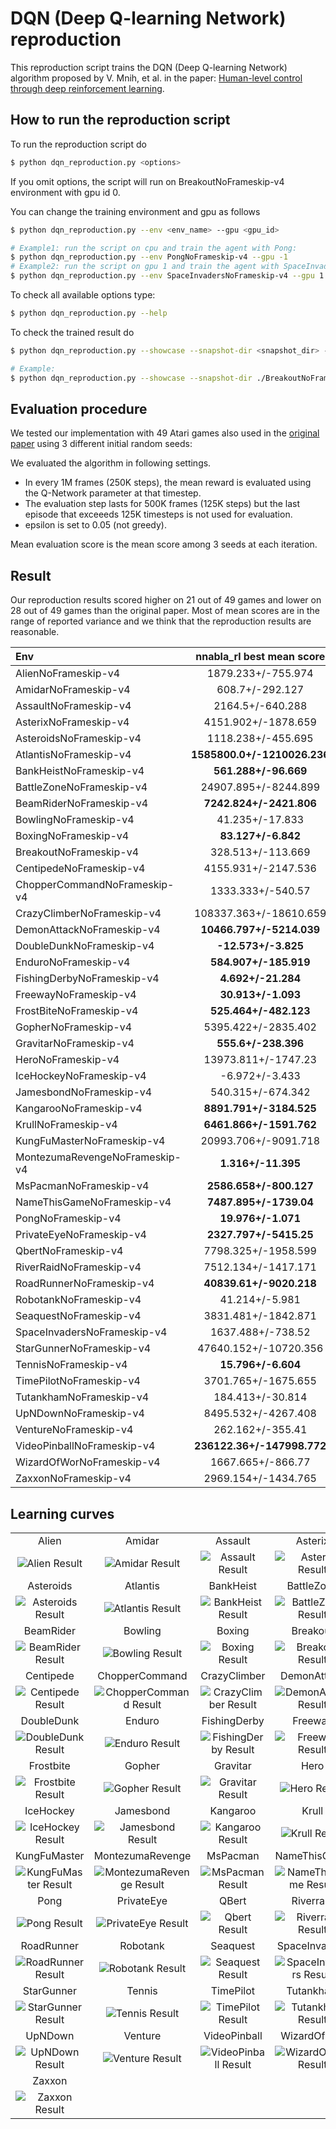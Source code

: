 # DQN (Deep Q-learning Network) reproduction

This reproduction script trains the DQN (Deep Q-learning Network) algorithm proposed by V. Mnih, et al. in the paper: [Human-level control through deep reinforcement learning](https://www.nature.com/articles/nature14236).

## How to run the reproduction script

To run the reproduction script do

```sh
$ python dqn_reproduction.py <options>
```

If you omit options, the script will run on BreakoutNoFrameskip-v4 environment with gpu id 0.

You can change the training environment and gpu as follows

```sh
$ python dqn_reproduction.py --env <env_name> --gpu <gpu_id>
```

```sh
# Example1: run the script on cpu and train the agent with Pong:
$ python dqn_reproduction.py --env PongNoFrameskip-v4 --gpu -1
# Example2: run the script on gpu 1 and train the agent with SpaceInvaders:
$ python dqn_reproduction.py --env SpaceInvadersNoFrameskip-v4 --gpu 1
```

To check all available options type:

```sh
$ python dqn_reproduction.py --help
```

To check the trained result do

```sh
$ python dqn_reproduction.py --showcase --snapshot-dir <snapshot_dir> --render
```

```sh
# Example:
$ python dqn_reproduction.py --showcase --snapshot-dir ./BreakoutNoFrameskip-v4/seed-1/iteration-250000/ --render
```

## Evaluation procedure

We tested our implementation with 49 Atari games also used in the [original paper](https://www.nature.com/articles/nature14236) using 3 different initial random seeds:

We evaluated the algorithm in following settings.

* In every 1M frames (250K steps), the mean reward is evaluated using the Q-Network parameter at that timestep. 
* The evaluation step lasts for 500K frames (125K steps) but the last episode that exceeeds 125K timesteps is not used for evaluation.
* epsilon is set to 0.05 (not greedy).

Mean evaluation score is the mean score among 3 seeds at each iteration.

## Result

Our reproduction results scored higher on 21 out of 49 games and lower on 28 out of 49 games than the original paper.
Most of mean scores are in the range of reported variance and we think that the reproduction results are reasonable.

|Env|nnabla_rl best mean score|Reported score|
|:---|:---:|:---:|
|AlienNoFrameskip-v4|1879.233+/-755.974|**3069+/-1093**|
|AmidarNoFrameskip-v4|608.7+/-292.127|**739.5+/-3024**|
|AssaultNoFrameskip-v4|2164.5+/-640.288|**3359+/-775**|
|AsterixNoFrameskip-v4|4151.902+/-1878.659|**6012+/-1744**|
|AsteroidsNoFrameskip-v4|1118.238+/-455.695|**1629+/-542**|
|AtlantisNoFrameskip-v4|**1585800.0+/-1210026.236**|85641+/-17600|
|BankHeistNoFrameskip-v4|**561.288+/-96.669**|429.7+/-650|
|BattleZoneNoFrameskip-v4|24907.895+/-8244.899|**26300+/-7725**|
|BeamRiderNoFrameskip-v4|**7242.824+/-2421.806**|6846+/-1619|
|BowlingNoFrameskip-v4|41.235+/-17.833|**42.4+/-88**|
|BoxingNoFrameskip-v4|**83.127+/-6.842**|71.8+/-8.4|
|BreakoutNoFrameskip-v4|328.513+/-113.669|**401.2+/-26.9**|
|CentipedeNoFrameskip-v4|4155.931+/-2147.536|**8309+/-5237**|
|ChopperCommandNoFrameskip-v4|1333.333+/-540.57|**6687+/-2916**|
|CrazyClimberNoFrameskip-v4|108337.363+/-18610.659|**114103+/-22797**|
|DemonAttackNoFrameskip-v4|**10466.797+/-5214.039**|9711+/-2406|
|DoubleDunkNoFrameskip-v4|**-12.573+/-3.825**|-18.1+/-2.6|
|EnduroNoFrameskip-v4|**584.907+/-185.919**|301.8+/-24.6|
|FishingDerbyNoFrameskip-v4|**4.692+/-21.284**|-0.8+/-19.0|
|FreewayNoFrameskip-v4|**30.913+/-1.093**|30.3+/-0.7|
|FrostBiteNoFrameskip-v4|**525.464+/-482.123**|328.3+/-250E.5|
|GopherNoFrameskip-v4|5395.422+/-2835.402|**8520+/-3279**|
|GravitarNoFrameskip-v4|**555.6+/-238.396**|306.7+/-223.9|
|HeroNoFrameskip-v4|13973.811+/-1747.23|**19950+/-158**|
|IceHockeyNoFrameskip-v4|-6.972+/-3.433|**-1.6+/-2.5**|
|JamesbondNoFrameskip-v4|540.315+/-674.342|**576.7+/-175.5**|
|KangarooNoFrameskip-v4|**8891.791+/-3184.525**|6740+/-2959|
|KrullNoFrameskip-v4|**6461.866+/-1591.762**|3805+/-1033|
|KungFuMasterNoFrameskip-v4|20993.706+/-9091.718|**23270+/-5955**|
|MontezumaRevengeNoFrameskip-v4|**1.316+/-11.395**|0+/-0|
|MsPacmanNoFrameskip-v4|**2586.658+/-800.127**|2311+/-525|
|NameThisGameNoFrameskip-v4|**7487.895+/-1739.04**|7257+/-547|
|PongNoFrameskip-v4|**19.976+/-1.071**|18.9+/1.3|
|PrivateEyeNoFrameskip-v4|**2327.797+/-5415.25**|1788+/-5473|
|QbertNoFrameskip-v4|7798.325+/-1958.599|**10596+/-3294**|
|RiverRaidNoFrameskip-v4|7512.134+/-1417.171|**8316+/-1049**|
|RoadRunnerNoFrameskip-v4|**40839.61+/-9020.218**|18257+/-4268|
|RobotankNoFrameskip-v4|41.214+/-5.981|**51.6+/-4.7**|
|SeaquestNoFrameskip-v4|3831.481+/-1842.871|**5286+/-1310**|
|SpaceInvadersNoFrameskip-v4|1637.488+/-738.52|**1976+/-893**|
|StarGunnerNoFrameskip-v4|47640.152+/-10720.356|**57997+/-3152**|
|TennisNoFrameskip-v4|**15.796+/-6.604**|-2.5+/-1.9|
|TimePilotNoFrameskip-v4|3701.765+/-1675.655|**5947+/-1600**|
|TutankhamNoFrameskip-v4|184.413+/-30.814|**186.7+/-41.9**|
|UpNDownNoFrameskip-v4|8495.532+/-4267.408|**8546+/-3162**|
|VentureNoFrameskip-v4|262.162+/-355.41|**380.0+/-238.6**|
|VideoPinballNoFrameskip-v4|**236122.36+/-147998.772**|42684+/-16287|
|WizardOfWorNoFrameskip-v4|1667.665+/-866.77|**3393+/-2019**|
|ZaxxonNoFrameskip-v4|2969.154+/-1434.765|**4977+/-1235**|

## Learning curves

|||||
|:---:|:---:|:---:|:---:|
|Alien|Amidar|Assault|Asterix|
|![Alien Result](./reproduction_results/AlienNoFrameskip-v4_results/result.png)|![Amidar Result](./reproduction_results/AmidarNoFrameskip-v4_results/result.png)|![Assault Result](./reproduction_results/AssaultNoFrameskip-v4_results/result.png)|![Asterix Result](./reproduction_results/AsterixNoFrameskip-v4_results/result.png)|
|Asteroids|Atlantis|BankHeist|BattleZone|
|![Asteroids Result](./reproduction_results/AsteroidsNoFrameskip-v4_results/result.png)|![Atlantis Result](./reproduction_results/AtlantisNoFrameskip-v4_results/result.png)|![BankHeist Result](./reproduction_results/BankHeistNoFrameskip-v4_results/result.png)|![BattleZone Result](./reproduction_results/BattleZoneNoFrameskip-v4_results/result.png)|
|BeamRider|Bowling|Boxing|Breakout|
|![BeamRider Result](./reproduction_results/BeamRiderNoFrameskip-v4_results/result.png)|![Bowling Result](./reproduction_results/BowlingNoFrameskip-v4_results/result.png)|![Boxing Result](./reproduction_results/BoxingNoFrameskip-v4_results/result.png)|![Breakout Result](./reproduction_results/BreakoutNoFrameskip-v4_results/result.png)|
|Centipede|ChopperCommand|CrazyClimber|DemonAttack|
|![Centipede Result](./reproduction_results/CentipedeNoFrameskip-v4_results/result.png)|![ChopperCommand Result](./reproduction_results/ChopperCommandNoFrameskip-v4_results/result.png)|![CrazyClimber Result](./reproduction_results/CrazyClimberNoFrameskip-v4_results/result.png)|![DemonAttack Result](./reproduction_results/DemonAttackNoFrameskip-v4_results/result.png)|
|DoubleDunk|Enduro|FishingDerby|Freeway|
|![DoubleDunk Result](./reproduction_results/DoubleDunkNoFrameskip-v4_results/result.png)|![Enduro Result](./reproduction_results/EnduroNoFrameskip-v4_results/result.png)|![FishingDerby Result](./reproduction_results/FishingDerbyNoFrameskip-v4_results/result.png)|![Freeway Result](./reproduction_results/FreewayNoFrameskip-v4_results/result.png)|
|Frostbite|Gopher|Gravitar|Hero|
|![Frostbite Result](./reproduction_results/FrostbiteNoFrameskip-v4_results/result.png)|![Gopher Result](./reproduction_results/GopherNoFrameskip-v4_results/result.png)|![Gravitar Result](./reproduction_results/GravitarNoFrameskip-v4_results/result.png)|![Hero Result](./reproduction_results/HeroNoFrameskip-v4_results/result.png)|
|IceHockey|Jamesbond|Kangaroo|Krull|
|![IceHockey Result](./reproduction_results/IceHockeyNoFrameskip-v4_results/result.png)|![Jamesbond Result](./reproduction_results/JamesbondNoFrameskip-v4_results/result.png)|![Kangaroo Result](./reproduction_results/KangarooNoFrameskip-v4_results/result.png)|![Krull Result](./reproduction_results/KrullNoFrameskip-v4_results/result.png)|
|KungFuMaster|MontezumaRevenge|MsPacman|NameThisGame|
|![KungFuMaster Result](./reproduction_results/KungFuMasterNoFrameskip-v4_results/result.png)|![MontezumaRevenge Result](./reproduction_results/MontezumaRevengeNoFrameskip-v4_results/result.png)|![MsPacman Result](./reproduction_results/MsPacmanNoFrameskip-v4_results/result.png)|![NameThisGame Result](./reproduction_results/NameThisGameNoFrameskip-v4_results/result.png)|
|Pong|PrivateEye|QBert|Riverraid|
|![Pong Result](./reproduction_results/PongNoFrameskip-v4_results/result.png)|![PrivateEye Result](./reproduction_results/PrivateEyeNoFrameskip-v4_results/result.png)|![Qbert Result](./reproduction_results/QbertNoFrameskip-v4_results/result.png)|![Riverraid Result](./reproduction_results/RiverraidNoFrameskip-v4_results/result.png)|
|RoadRunner|Robotank|Seaquest|SpaceInvaders|
|![RoadRunner Result](./reproduction_results/RoadRunnerNoFrameskip-v4_results/result.png)|![Robotank Result](./reproduction_results/RobotankNoFrameskip-v4_results/result.png)|![Seaquest Result](./reproduction_results/SeaquestNoFrameskip-v4_results/result.png)|![SpaceInvaders Result](./reproduction_results/SpaceInvadersNoFrameskip-v4_results/result.png)|
|StarGunner|Tennis|TimePilot|Tutankham|
|![StarGunner Result](./reproduction_results/StarGunnerNoFrameskip-v4_results/result.png)|![Tennis Result](./reproduction_results/TennisNoFrameskip-v4_results/result.png)|![TimePilot Result](./reproduction_results/TimePilotNoFrameskip-v4_results/result.png)|![Tutankham Result](./reproduction_results/TutankhamNoFrameskip-v4_results/result.png)|
|UpNDown|Venture|VideoPinball|WizardOfWor|
|![UpNDown Result](./reproduction_results/UpNDownNoFrameskip-v4_results/result.png)|![Venture Result](./reproduction_results/VentureNoFrameskip-v4_results/result.png)|![VideoPinball Result](./reproduction_results/VideoPinballNoFrameskip-v4_results/result.png)|![WizardOfWor Result](./reproduction_results/WizardOfWorNoFrameskip-v4_results/result.png)|
|Zaxxon||||
|![Zaxxon Result](./reproduction_results/ZaxxonNoFrameskip-v4_results/result.png)||||
